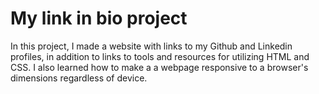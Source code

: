 <!DOCTYPE html>
<html>
  <head>
    <title>Link In Bio</title>
  </head>

  <body>
  <h1>My link in bio project</h1> 
    <p>In this project, I made a website with links to my Github and Linkedin profiles, in addition to links to tools and resources for utilizing HTML and CSS. I also        learned how to make a a webpage responsive to a browser's dimensions regardless of device.</p>
  </body>
</html>
